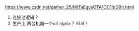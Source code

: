 https://www.csdn.net/gather_25/MtTaEgysOTA1OC1ibG9n.html
 
 
 
 1. 连接池逻辑？ 
 2. 生产上 两台机器一个url ngnix？ ELB？